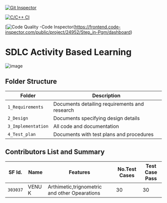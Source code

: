 [![Git Inspector](https://github.com/7Venu/Step_in-Pgm/actions/workflows/gitinspector.yml/badge.svg)](https://github.com/7Venu/Step_in-Pgm/actions/workflows/gitinspector.yml)

[![C/C++ CI](https://github.com/7Venu/Step_in-Pgm/actions/workflows/c-build.yml/badge.svg)](https://github.com/7Venu/Step_in-Pgm/actions/workflows/c-build.yml)

[![Code Quality -Code Inspector](https://www.code-inspector.com/project/24952/score/svg)(https://frontend.code-inspector.com/public/project/24952/Step_in-Pgm/dashboard)

# SDLC Activity Based Learning
![image](https://user-images.githubusercontent.com/86421554/125202928-a0285600-e293-11eb-8c5c-46fb4ff003c9.png)




## Folder Structure
|Folder             | Description |
|-------------------| -----------------------------------------|
| `1_Requirements`   | Documents detailing requirements and research|
| `2_Design`         | Documents specifying design details|
| `3_Implementation` | All code and documentation|
| `4_Test_plan`      | Documents with test plans and procedures|
## Contributors List and Summary
|SF Id. |  Name   |    Features    |No.Test Cases|Test Case Pass|
|-------|---------|----------------|-------------|--------------|
| `303037` | VENU K | Arthimetic,trignometric and other Opearations |  30   |  30 |
